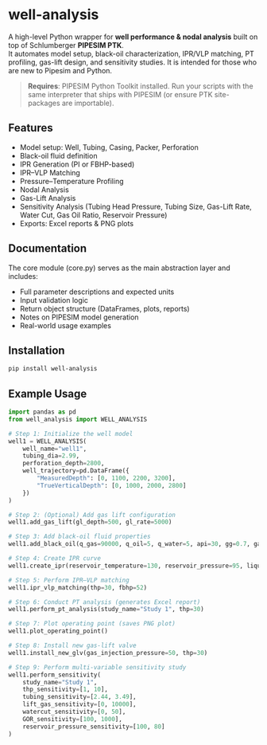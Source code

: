 # well-analysis

A high-level Python wrapper for **well performance & nodal analysis** built on top of Schlumberger **PIPESIM PTK**.  
It automates model setup, black-oil characterization, IPR/VLP matching, PT profiling, gas-lift design, and sensitivity studies. It is intended for those who are new to Pipesim and Python. 

> **Requires**: PIPESIM Python Toolkit installed. Run your scripts with the same interpreter that ships with PIPESIM (or ensure PTK site-packages are importable).

## Features
- Model setup: Well, Tubing, Casing, Packer, Perforation
- Black-oil fluid definition
- IPR Generation (PI or FBHP-based)
- IPR–VLP Matching
- Pressure–Temperature Profiling
- Nodal Analysis
- Gas-Lift Analysis
- Sensitivity Analysis (Tubing Head Pressure, Tubing Size, Gas-Lift Rate, Water Cut, Gas Oil Ratio, Reservoir Pressure)
- Exports: Excel reports & PNG plots

## Documentation

The core module (core.py) serves as the main abstraction layer and includes:

- Full parameter descriptions and expected units
- Input validation logic
- Return object structure (DataFrames, plots, reports)
- Notes on PIPESIM model generation
- Real-world usage examples

## Installation
```bash
pip install well-analysis
```

## Example Usage
```python
import pandas as pd
from well_analysis import WELL_ANALYSIS

# Step 1: Initialize the well model
well1 = WELL_ANALYSIS(
    well_name="well1",
    tubing_dia=2.99,
    perforation_depth=2800,
    well_trajectory=pd.DataFrame({
        "MeasuredDepth": [0, 1100, 2200, 3200],
        "TrueVerticalDepth": [0, 1000, 2000, 2800]
    })
)

# Step 2: (Optional) Add gas lift configuration
well1.add_gas_lift(gl_depth=500, gl_rate=5000)

# Step 3: Add black-oil fluid properties
well1.add_black_oil(q_gas=90000, q_oil=5, q_water=5, api=30, gg=0.7, gas_well=True)

# Step 4: Create IPR curve
well1.create_ipr(reservoir_temperature=130, reservoir_pressure=95, liquid_pi=0.5)

# Step 5: Perform IPR–VLP matching
well1.ipr_vlp_matching(thp=30, fbhp=52)

# Step 6: Conduct PT analysis (generates Excel report)
well1.perform_pt_analysis(study_name="Study 1", thp=30)

# Step 7: Plot operating point (saves PNG plot)
well1.plot_operating_point()

# Step 8: Install new gas-lift valve
well1.install_new_glv(gas_injection_pressure=50, thp=30)

# Step 9: Perform multi-variable sensitivity study
well1.perform_sensitivity(
    study_name="Study 1",
    thp_sensitivity=[1, 10],
    tubing_sensitivity=[2.44, 3.49],
    lift_gas_sensitivity=[0, 10000],
    watercut_sensitivity=[0, 50],
    GOR_sensitivity=[100, 1000],
    reservoir_pressure_sensitivity=[100, 80]
)